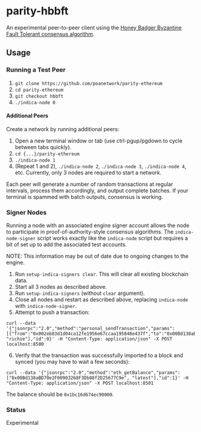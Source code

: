 # parity-hbbft

An experimental peer-to-peer client using the [Honey Badger Byzantine Fault
Tolerant consensus algorithm](https://github.com/poanetwork/hbbft).

## Usage

### Running a Test Peer

1. `git clone https://github.com/poanetwork/parity-ethereum`
2. `cd parity-ethereum`
3. `git checkout hbbft`
3. `./indica-node 0`

#### Additional Peers

Create a network by running additional peers:

1. Open a new terminal window or tab (use ctrl-pgup/pgdown to cycle between
   tabs quickly).
2. `cd {...}/parity-ethereum`
3. `./indica-node 1`
4. (Repeat 1 and 2), `./indica-node 2`, `./indica-node 3`, `./indica-node 4`,
   etc. Currently, only 3 nodes are required to start a network.

Each peer will generate a number of random transactions at regular intervals,
process them accordingly, and output complete batches. If your terminal is
spammed with batch outputs, consensus is working.

### Signer Nodes

Running a node with an associated engine signer account allows the node to
participate in proof-of-authority-style consensus algorithms. The
`indica-node-signer` script works exactly like the  `indica-node` script but
requires a bit of set up to add the associated test accounts.

NOTE: This information may be out of date due to ongoing changes to the
engine.

1. Run `setup-indica-signers clear`. This will clear all existing blockchain
   data.
2. Start all 3 nodes as described above.
3. Run `setup-indica-signers` (without `clear` argument).
4. Close all nodes and restart as described above, replacing `indica-node`
   with `indica-node-signer`.
5. Attempt to push a transaction:
```
curl --data '{"jsonrpc":"2.0","method":"personal_sendTransaction","params":[{"from":"0x002eb83d1d04ca12fe1956e67ccaa195848e437f","to":"0x00Bd138aBD70e2F00903268F3Db08f2D25677C9e","value":"0x10000"}, "richie"],"id":0}' -H "Content-Type: application/json" -X POST localhost:8500
```
6. Verify that the transaction was successfully imported to a block and synced (you may have to wait a few seconds):
```
curl --data '{"jsonrpc":"2.0","method":"eth_getBalance","params":["0x00Bd138aBD70e2F00903268F3Db08f2D25677C9e", "latest"],"id":1}' -H "Content-Type: application/json" -X POST localhost:8501
```
   The balance should be `0x1bc16d674ec90000`.



### Status

Experimental